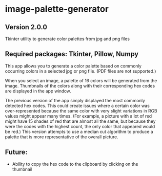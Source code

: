 # image-palette-generator
## Version 2.0.0
Tkinter utility to generate color palettes from jpg and png files

## Required packages: Tkinter, Pillow, Numpy

This app allows you to generate a color palette based on commonly occurring colors in a selected jpg or png file. (PDF files are not supported.)

When you select an image, a palette of 16 colors will be generated from the image. Thumbnails of the colors along with their corresponding hex codes are displayed in the app window.

The previous version of the app simply displayed the most commonly detected hex codes. This could create issues where a certain color was over-represented because the same color with very slight variations in RGB values might appear many times. (For example, a picture with a lot of red might have 15 shades of red that are almost all the same, but because they were the codes with the highest count, the only color that appeared would be red.) This version attempts to use a median cut algorithm to produce a palette that is more representative of the overall picture.

## Future:
- Ability to copy the hex code to the clipboard by clicking on the thumbnail

